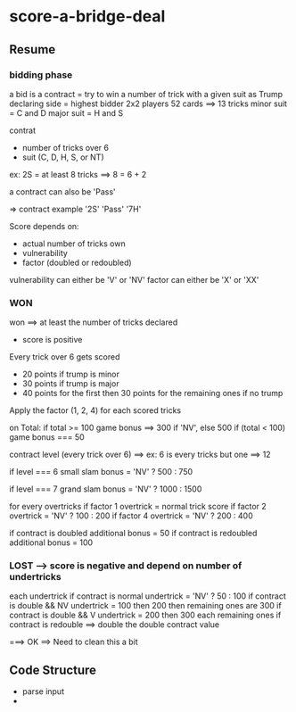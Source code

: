 # score-a-bridge-deal

## Resume

### bidding phase

a bid is a contract = try to win a number of trick with a given suit as Trump
declaring side = highest bidder
2x2 players
52 cards
==> 13 tricks
minor suit = C and D
major suit = H and S

contrat

-   number of tricks over 6
-   suit (C, D, H, S, or NT)

ex: 2S = at least 8 tricks ==> 8 = 6 + 2

a contract can also be 'Pass'

=> contract example
'2S'
'Pass'
'7H'

Score depends on:

-   actual number of tricks own
-   vulnerability
-   factor (doubled or redoubled)

vulnerability can either be 'V' or 'NV'
factor can either be 'X' or 'XX'

### WON

won ==> at least the number of tricks declared

-   score is positive

Every trick over 6 gets scored

-   20 points if trump is minor
-   30 points if trump is major
-   40 points for the first then 30 points for the remaining ones if no trump

Apply the factor (1, 2, 4) for each scored tricks

on Total:
if total >= 100
game bonus ==> 300 if 'NV', else 500
if (total < 100)
game bonus === 50

contract level (every trick over 6)
==> ex: 6 is every tricks but one ==> 12

if level === 6
small slam bonus = 'NV' ? 500 : 750

if level === 7
grand slam bonus = 'NV' ? 1000 : 1500

for every overtricks
if factor 1
overtrick = normal trick score
if factor 2
overtrick = 'NV' ? 100 : 200
if factor 4
overtrick = 'NV' ? 200 : 400

if contract is doubled
additional bonus = 50
if contract is redoubled
additional bonus = 100

### LOST --> score is negative and depend on number of undertricks

each undertrick
if contract is normal
undertrick = 'NV' ? 50 : 100
if contract is double && NV
undertrick = 100 then 200 then remaining ones are 300
if contract is double && V
undertrick = 200 then 300 each remaining ones
if contract is redouble
==> double the double contract value

===> OK ==> Need to clean this a bit

## Code Structure

-   parse input
-
